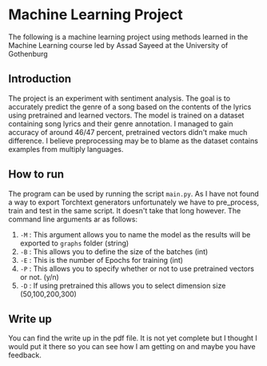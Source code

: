 # Machine Learning Project

The following is a machine learning project using methods learned in the Machine Learning course led by Assad Sayeed at the University of Gothenburg

## Introduction
The project is an experiment with sentiment analysis. The goal is to accurately predict the genre of a song based on the contents of the lyrics using pretrained and learned vectors. The model is trained on a dataset containing song lyrics and their genre annotation. I managed to gain accuracy of around 46/47 percent, pretrained vectors didn't make much difference. I believe preprocessing may be to blame as the dataset contains examples from multiply languages. 

## How to run

The program can be used by running the script `main.py`. As I have not found a way to export Torchtext generators unfortunately we have to pre_process, train and test in the same script. It doesn't take that long however. The command line arguments ar as follows:

1. `-M` : This argument allows you to name the model as the results will be exported to `graphs` folder (string)
2. `-B` : This allows you to define the size of the batches (int)
3. `-E` : This is the number of Epochs for training (int)
4. `-P` : This allows you to specify whether or not to use pretrained vectors or not. (y/n) 
5. `-D` : If using pretrained this allows you to select dimension size (50,100,200,300)

## Write up

You can find the write up in the pdf file. It is not yet complete but I thought I would put it there so you can see how I am getting on and maybe you have feedback. 
